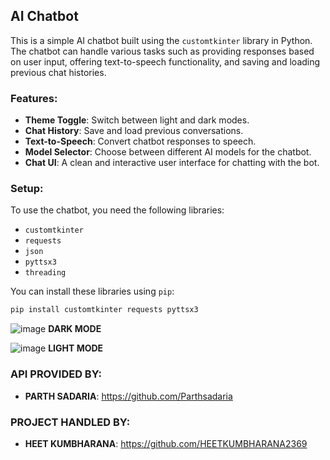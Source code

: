 ## AI Chatbot

This is a simple AI chatbot built using the `customtkinter` library in Python. The chatbot can handle various tasks such as providing responses based on user input, offering text-to-speech functionality, and saving and loading previous chat histories.

### Features:

- **Theme Toggle**: Switch between light and dark modes.
- **Chat History**: Save and load previous conversations.
- **Text-to-Speech**: Convert chatbot responses to speech.
- **Model Selector**: Choose between different AI models for the chatbot.
- **Chat UI**: A clean and interactive user interface for chatting with the bot.

### Setup:

To use the chatbot, you need the following libraries:

- `customtkinter`
- `requests`
- `json`
- `pyttsx3`
- `threading`

You can install these libraries using `pip`:

```bash
pip install customtkinter requests pyttsx3
```

![image](https://github.com/user-attachments/assets/efafc244-32c4-4f17-85e3-0393804f4948)
**DARK MODE**


![image](https://github.com/user-attachments/assets/e7dcf625-1563-469a-b540-900a369655cd)
**LIGHT MODE**

### API PROVIDED BY:
- **PARTH SADARIA**: https://github.com/Parthsadaria
### PROJECT HANDLED BY:
- **HEET KUMBHARANA**: https://github.com/HEETKUMBHARANA2369

